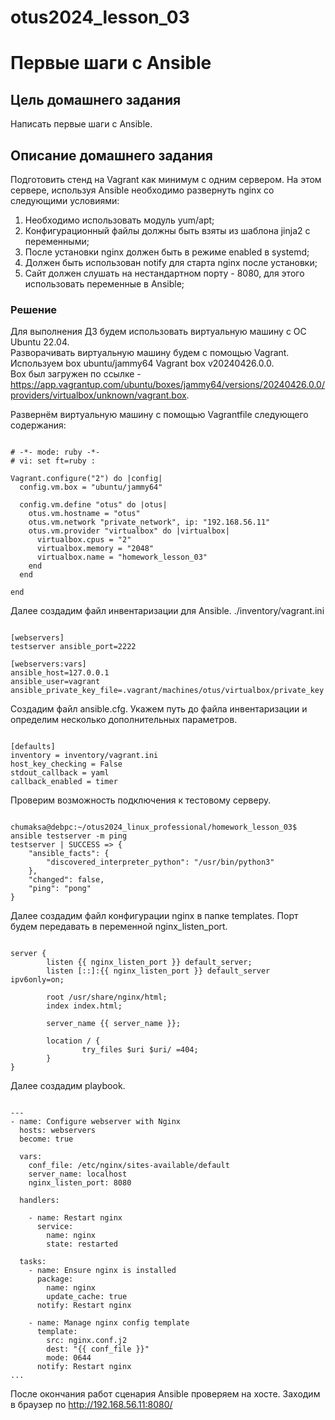 # otus2024_lesson_03

# Первые шаги с Ansible

## Цель домашнего задания
Написать первые шаги с Ansible.

## Описание домашнего задания
Подготовить стенд на Vagrant как минимум с одним сервером. На этом сервере, используя Ansible необходимо развернуть nginx со следующими условиями:
1. Необходимо использовать модуль yum/apt;
2. Конфигурационный файлы должны быть взяты из шаблона jinja2 с переменными;
3. После установки nginx должен быть в режиме enabled в systemd;
4. Должен быть использован notify для старта nginx после установки;
5. Сайт должен слушать на нестандартном порту - 8080, для этого использовать переменные в Ansible;

### Решение

Для выполнения ДЗ будем использовать виртуальную машину с ОС Ubuntu 22.04. \
Разворачивать виртуальную машину будем с помощью Vagrant. Используем box ubuntu/jammy64 Vagrant box v20240426.0.0. \
Box был загружен по ссылке - https://app.vagrantup.com/ubuntu/boxes/jammy64/versions/20240426.0.0/providers/virtualbox/unknown/vagrant.box.

Развернём виртуальную машину с помощью Vagrantfile следующего содержания:
```

# -*- mode: ruby -*-
# vi: set ft=ruby :

Vagrant.configure("2") do |config|
  config.vm.box = "ubuntu/jammy64"

  config.vm.define "otus" do |otus|
    otus.vm.hostname = "otus"
    otus.vm.network "private_network", ip: "192.168.56.11"
    otus.vm.provider "virtualbox" do |virtualbox|
      virtualbox.cpus = "2"
      virtualbox.memory = "2048"
      virtualbox.name = "homework_lesson_03"
    end
  end

end 
```

Далее создадим файл инвентаризации для Ansible. ./inventory/vagrant.ini
```

[webservers]
testserver ansible_port=2222

[webservers:vars]
ansible_host=127.0.0.1
ansible_user=vagrant
ansible_private_key_file=.vagrant/machines/otus/virtualbox/private_key
```

Создадим файл ansible.cfg. Укажем путь до файла инвентаризации и определим несколько дополнительных параметров.
```

[defaults]
inventory = inventory/vagrant.ini
host_key_checking = False
stdout_callback = yaml
callback_enabled = timer
```

Проверим возможность подключения к тестовому серверу.
```

chumaksa@debpc:~/otus2024_linux_professional/homework_lesson_03$ ansible testserver -m ping
testserver | SUCCESS => {
    "ansible_facts": {
        "discovered_interpreter_python": "/usr/bin/python3"
    },
    "changed": false,
    "ping": "pong"
}
```

Далее создадим файл конфигурации nginx в папке templates. Порт будем передавать в переменной nginx_listen_port.
```

server {
        listen {{ nginx_listen_port }} default_server;
        listen [::]:{{ nginx_listen_port }} default_server ipv6only=on;

        root /usr/share/nginx/html;
        index index.html;

        server_name {{ server_name }};

        location / {
                try_files $uri $uri/ =404;
        }
}
```

Далее создадим playbook.
```

---
- name: Configure webserver with Nginx
  hosts: webservers
  become: true

  vars:
    conf_file: /etc/nginx/sites-available/default
    server_name: localhost
    nginx_listen_port: 8080

  handlers:

    - name: Restart nginx
      service:
        name: nginx
        state: restarted

  tasks:
    - name: Ensure nginx is installed
      package:
        name: nginx
        update_cache: true
      notify: Restart nginx

    - name: Manage nginx config template
      template:
        src: nginx.conf.j2
        dest: "{{ conf_file }}"
        mode: 0644
      notify: Restart nginx
...

```

После окончания работ сценария Ansible проверяем на хосте. Заходим в браузер по http://192.168.56.11:8080/